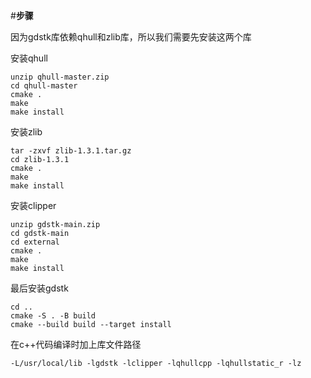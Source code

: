 #**步骤**

因为gdstk库依赖qhull和zlib库，所以我们需要先安装这两个库

安装qhull

```
unzip qhull-master.zip
cd qhull-master
cmake .
make
make install
```

安装zlib
```
tar -zxvf zlib-1.3.1.tar.gz
cd zlib-1.3.1
cmake .
make
make install
```
安装clipper
```
unzip gdstk-main.zip
cd gdstk-main
cd external
cmake .
make
make install
```
最后安装gdstk
```
cd ..
cmake -S . -B build
cmake --build build --target install
```

在c++代码编译时加上库文件路径

`-L/usr/local/lib -lgdstk -lclipper -lqhullcpp -lqhullstatic_r -lz`
